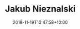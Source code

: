 ---
title: "Jakub Nieznalski"
date: 2018-11-19T10:47:58+10:00
draft: false
image: "images/team/Jakub.jpeg"
jobtitle: "CO-Funder"
linkedinurl: "https://www.linkedin.com/in/jakub-nieznalski-60563947/"
promoted: true
weight: 2
layout: team
---